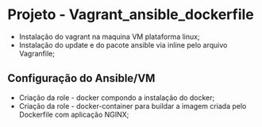 # Projeto - Vagrant_ansible_dockerfile

* Instalação do vagrant na maquina VM plataforma linux;
* Instalação do update e do pacote ansible via inline pelo arquivo Vagranfile;


## Configuração do Ansible/VM
* Criação da role - docker compondo a instalação do docker;
* Criação da role - docker-container para buildar a imagem criada pelo Dockerfile com aplicação NGINX;

